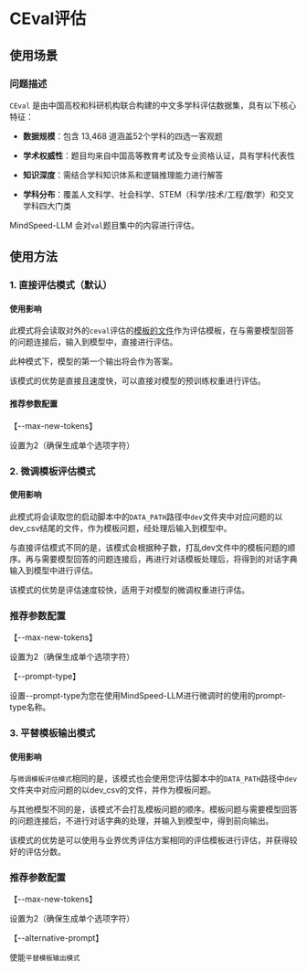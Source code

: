 # CEval评估

## 使用场景

### 问题描述

`CEval` 是由中国高校和科研机构联合构建的中文多学科评估数据集，具有以下核心特征：

- **数据规模**：包含 13,468 道涵盖52个学科的四选一客观题

- **学术权威性**：题目均来自中国高等教育考试及专业资格认证，具有学科代表性

- **知识深度**：需结合学科知识体系和逻辑推理能力进行解答

- **学科分布**：覆盖人文科学、社会科学、STEM（科学/技术/工程/数学）和交叉学科四大门类


MindSpeed-LLM 会对`val`题目集中的内容进行评估。

## 使用方法

### 1. 直接评估模式（默认）

#### 使用影响

此模式将会读取对外的`ceval`评估的[模板的文件](../../../../../mindspeed_llm/tasks/evaluation/eval_impl/fewshot_template/ceval_5shot_template.json)作为评估模板，在与需要模型回答的问题连接后，输入到模型中，直接进行评估。

此种模式下，模型的第一个输出将会作为答案。

该模式的优势是直接且速度快，可以直接对模型的预训练权重进行评估。

#### 推荐参数配置

【--max-new-tokens】  

设置为2（确保生成单个选项字符）

### 2. 微调模板评估模式

#### 使用影响

此模式将会读取您的启动脚本中的`DATA_PATH`路径中`dev`文件夹中对应问题的以dev_csv结尾的文件，作为模板问题，经处理后输入到模型中。

与直接评估模式不同的是，该模式会根据种子数，打乱dev文件中的模板问题的顺序。再与需要模型回答的问题连接后，再进行对话模板处理后，将得到的对话字典输入到模型中进行评估。

该模式的优势是评估速度较快，适用于对模型的微调权重进行评估。

### 推荐参数配置

【--max-new-tokens】

设置为2（确保生成单个选项字符）

【--prompt-type】

设置--prompt-type为您在使用MindSpeed-LLM进行微调时的使用的prompt-type名称。

### 3. 平替模板输出模式

#### 使用影响

与`微调模板评估模式`相同的是，该模式也会使用您评估脚本中的`DATA_PATH`路径中`dev`文件夹中对应问题的以dev_csv的文件，并作为模板问题。

与其他模型不同的是，该模式不会打乱模板问题的顺序。模板问题与需要模型回答的问题连接后，不进行对话字典的处理，并输入到模型中，得到前向输出。

该模式的优势是可以使用与业界优秀评估方案相同的评估模板进行评估，并获得较好的评估分数。

### 推荐参数配置

【--max-new-tokens】

设置为2（确保生成单个选项字符）

【--alternative-prompt】

使能`平替模板输出模式`